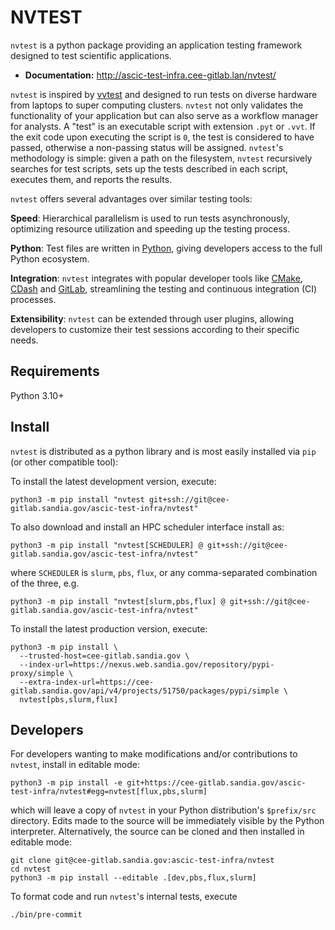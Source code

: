 # NVTEST

`nvtest` is a python package providing an application testing framework designed to test scientific applications.

- **Documentation:** http://ascic-test-infra.cee-gitlab.lan/nvtest/

 `nvtest` is inspired by [vvtest](https://github.com/sandialabs/vvtest) and designed to run tests on diverse hardware from laptops to super computing clusters.  `nvtest` not only validates the functionality of your application but can also serve as a workflow manager for analysts.  A "test" is an executable script with extension `.pyt` or `.vvt`.  If the exit code upon executing the script is `0`, the test is considered to have passed, otherwise a non-passing status will be assigned.  `nvtest`'s methodology is simple: given a path on the filesystem, `nvtest` recursively searches for test scripts, sets up the tests described in each script, executes them, and reports the results.

`nvtest` offers several advantages over similar testing tools:

**Speed**: Hierarchical parallelism is used to run tests asynchronously, optimizing resource utilization and speeding up the testing process.

**Python**: Test files are written in [Python](python.org), giving developers access to the full Python ecosystem.

**Integration**: `nvtest` integrates with popular developer tools like [CMake](cmake.org), [CDash](cdash.org) and [GitLab](gitlab.com), streamlining the testing and continuous integration (CI) processes.

**Extensibility**: `nvtest` can be extended through user plugins, allowing developers to customize their test sessions according to their specific needs.

## Requirements

Python 3.10+

## Install

`nvtest` is distributed as a python library and is most easily installed via `pip` (or other compatible tool):

To install the latest development version, execute:

```console
python3 -m pip install "nvtest git+ssh://git@cee-gitlab.sandia.gov/ascic-test-infra/nvtest"
```

To also download and install an HPC scheduler interface install as:

```console
python3 -m pip install "nvtest[SCHEDULER] @ git+ssh://git@cee-gitlab.sandia.gov/ascic-test-infra/nvtest"
```

where `SCHEDULER` is `slurm`, `pbs`, `flux`, or any comma-separated combination of the three, e.g.

```console
python3 -m pip install "nvtest[slurm,pbs,flux] @ git+ssh://git@cee-gitlab.sandia.gov/ascic-test-infra/nvtest"
```

To install the latest production version, execute:

```console
python3 -m pip install \
  --trusted-host=cee-gitlab.sandia.gov \
  --index-url=https://nexus.web.sandia.gov/repository/pypi-proxy/simple \
  --extra-index-url=https://cee-gitlab.sandia.gov/api/v4/projects/51750/packages/pypi/simple \
  nvtest[pbs,slurm,flux]
```

## Developers

For developers wanting to make modifications and/or contributions to `nvtest`, install in editable mode:

```console
python3 -m pip install -e git+https://cee-gitlab.sandia.gov/ascic-test-infra/nvtest#egg=nvtest[flux,pbs,slurm]
```

which will leave a copy of `nvtest` in your Python distribution's `$prefix/src` directory.  Edits made to the source will be immediately visible by the Python interpreter.  Alternatively, the source can be cloned and then installed in editable mode:

```console
git clone git@cee-gitlab.sandia.gov:ascic-test-infra/nvtest
cd nvtest
python3 -m pip install --editable .[dev,pbs,flux,slurm]
```

To format code and run `nvtest`'s internal tests, execute

```console
./bin/pre-commit
```
